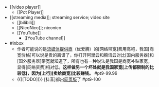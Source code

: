 - [[video player]]
    - [[Pot Player]]
- [[streaming media]]; streaming service; video site
    - [[bilibili]]
    - [[NicoNico]]; niconico
    - [[YouTube]]
        - [[YouTube channel]]
- #inbox
    - 作者可能说的是[流媒体提供商](https://sspai.com/post/66001)（优爱腾）的[网络带宽]费用高吧，我国[商宽价格]可以说是贵的离谱了，你打开阿里云和腾讯云对比[国内服务器]和[国外服务器]带宽就知道了，所有也有一种说法是我国是商宽补贴家宽，显得[网络资费]相对低。**这样做另一个坏处就是我国家宽[上传都限制的比较低]，因为[上行][卖给商宽]比较赚钱。** #pt9-99.99
    - {{[[TODO]]}} [抖音]都出[网页版](https://bbs.saraba1st.com/2b/thread-2011120-2-1.html)了 #pt9-100
